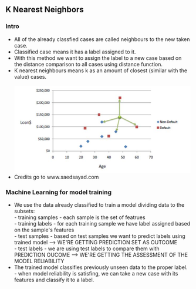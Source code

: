 <h2>K Nearest Neighbors</h2>

<h3>Intro</h3>
<ul>
  <li>All of the already classfied cases are called neighbours to the new taken case.</li>
  <li>Classified case means it has a label assigned to it.</li>
  <li>With this method we want to assign the label to a new case based on the distance comparison to all cases using distance function.</li>
  <li>K nearest neighbours means k as an amount of closest (similar with the value) cases.</li>
  <br>
  <img src="images/chart.JPG">
  <br>
  <li>Credits go to www.saedsayad.com</li>
</ul>

<h3>Machine Learning for model training</h3>
<ul>
  <li>We use the data already classified to train a model dividing data to the subsets:
    <br>
    - training samples - each sample is the set of featrues <br>
    - training labels - for each training sample we have label assigned based on the sample's features <br>
    - test samples - based on test samples we want to predict labels using trained model --> WE'RE GETTING PREDICTION SET AS OUTCOME <br>
    - test labels - we are using test labels to compare them with PREDICTION OUCOME --> WE'RE GETTING THE ASSESSMENT OF THE MODEL RELIABILITY <br>
  </li>
  <li>The trained model classifies previously unseen data to the proper label.
    <br>
    - when model reliability is satisfing, we can take a new case with its features and classify it to a label.
  </li>
</ul>




